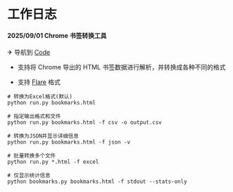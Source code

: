 # 工作日志

#### 2025/09/01 Chrome 书签转换工具

✈ 导航到 [Code](bookmark/run.py)

- 支持将 Chrome 导出的 HTML 书签数据进行解析，并转换成各种不同的格式

- 支持 [Flare](https://github.com/soulteary/docker-flare) 格式

```plaintext
# 转换为Excel格式(默认)
python run.py bookmarks.html

# 指定输出格式和文件
python run.py bookmarks.html -f csv -o output.csv

# 转换为JSON并显示详细信息
python run.py bookmarks.html -f json -v

# 批量转换多个文件
python run.py *.html -f excel

# 仅显示统计信息
python bookmarks.py bookmarks.html -f stdout --stats-only
```
